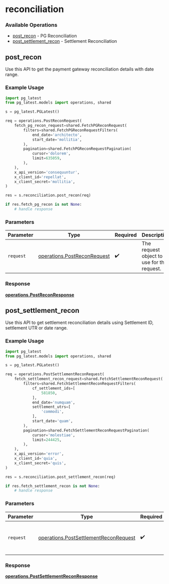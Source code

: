 # reconciliation

### Available Operations

* [post_recon](#post_recon) - PG Reconciliation
* [post_settlement_recon](#post_settlement_recon) - Settlement Reconciliation

## post_recon

Use this API to get the payment gateway reconciliation details with date range.

### Example Usage

```python
import pg_latest
from pg_latest.models import operations, shared

s = pg_latest.PGLatest()

req = operations.PostReconRequest(
    fetch_pg_recon_request=shared.FetchPGReconRequest(
        filters=shared.FetchPGReconRequestFilters(
            end_date='architecto',
            start_date='mollitia',
        ),
        pagination=shared.FetchPGReconRequestPagination(
            cursor='dolorem',
            limit=635059,
        ),
    ),
    x_api_version='consequuntur',
    x_client_id='repellat',
    x_client_secret='mollitia',
)

res = s.reconciliation.post_recon(req)

if res.fetch_pg_recon is not None:
    # handle response
```

### Parameters

| Parameter                                                                  | Type                                                                       | Required                                                                   | Description                                                                |
| -------------------------------------------------------------------------- | -------------------------------------------------------------------------- | -------------------------------------------------------------------------- | -------------------------------------------------------------------------- |
| `request`                                                                  | [operations.PostReconRequest](../../models/operations/postreconrequest.md) | :heavy_check_mark:                                                         | The request object to use for the request.                                 |


### Response

**[operations.PostReconResponse](../../models/operations/postreconresponse.md)**


## post_settlement_recon

Use this API to get settlement reconciliation details using Settlement ID, settlement UTR or date range.

### Example Usage

```python
import pg_latest
from pg_latest.models import operations, shared

s = pg_latest.PGLatest()

req = operations.PostSettlementReconRequest(
    fetch_settlement_recon_request=shared.FetchSettlementReconRequest(
        filters=shared.FetchSettlementReconRequestFilters(
            cf_settlement_ids=[
                581850,
            ],
            end_date='numquam',
            settlement_utrs=[
                'commodi',
            ],
            start_date='quam',
        ),
        pagination=shared.FetchSettlementReconRequestPagination(
            cursor='molestiae',
            limit=244425,
        ),
    ),
    x_api_version='error',
    x_client_id='quia',
    x_client_secret='quis',
)

res = s.reconciliation.post_settlement_recon(req)

if res.fetch_settlement_recon is not None:
    # handle response
```

### Parameters

| Parameter                                                                                      | Type                                                                                           | Required                                                                                       | Description                                                                                    |
| ---------------------------------------------------------------------------------------------- | ---------------------------------------------------------------------------------------------- | ---------------------------------------------------------------------------------------------- | ---------------------------------------------------------------------------------------------- |
| `request`                                                                                      | [operations.PostSettlementReconRequest](../../models/operations/postsettlementreconrequest.md) | :heavy_check_mark:                                                                             | The request object to use for the request.                                                     |


### Response

**[operations.PostSettlementReconResponse](../../models/operations/postsettlementreconresponse.md)**


